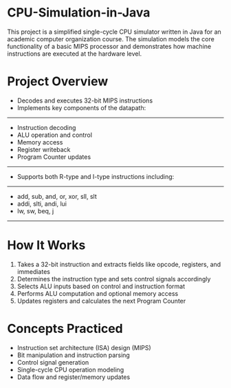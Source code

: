 # CPU-Simulation-in-Java
This project is a simplified single-cycle CPU simulator written in Java for an academic computer organization course. The simulation models the core functionality of a basic MIPS processor and demonstrates how machine instructions are executed at the hardware level.

# Project Overview
- Decodes and executes 32-bit MIPS instructions
- Implements key components of the datapath:
---------------------------------------------
- Instruction decoding
- ALU operation and control
- Memory access
- Register writeback
- Program Counter updates
---------------------------------------------
- Supports both R-type and I-type instructions including:
---------------------------------------------
- add, sub, and, or, xor, sll, slt
- addi, slti, andi, lui
- lw, sw, beq, j
---------------------------------------------
# How It Works
1. Takes a 32-bit instruction and extracts fields like opcode, registers, and immediates
2. Determines the instruction type and sets control signals accordingly
3. Selects ALU inputs based on control and instruction format
4. Performs ALU computation and optional memory access
5. Updates registers and calculates the next Program Counter

# Concepts Practiced
- Instruction set architecture (ISA) design (MIPS)
- Bit manipulation and instruction parsing
- Control signal generation
- Single-cycle CPU operation modeling
- Data flow and register/memory updates
